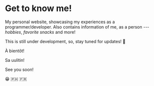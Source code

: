 # Get to know me!

My personal website, showcasing my experiences as a programmer/developer. Also contains information of me, as a person --- _hobbies_, _favorite snacks_ and more!

This is still under development, so, stay tuned for updates! 👀

À bientôt!

Sa uulitin!

See you soon!

😁 🇵🇭 🇫🇷

